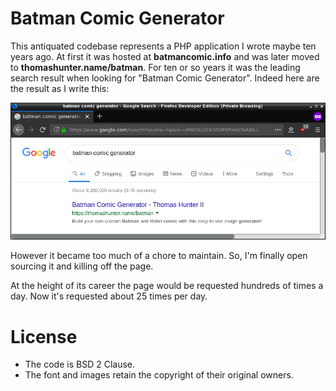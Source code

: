# Batman Comic Generator

This antiquated codebase represents a PHP application I wrote maybe ten years ago. At first it was hosted at **batmancomic.info** and was later moved to **thomashunter.name/batman**. For ten or so years it was the leading search result when looking for "Batman Comic Generator". Indeed here are the result as I write this:

![Google Search: Batman Comic Generator](google.png)

However it became too much of a chore to maintain. So, I'm finally open sourcing it and killing off the page.

At the height of its career the page would be requested hundreds of times a day. Now it's requested about 25 times per day.

# License

* The code is BSD 2 Clause.
* The font and images retain the copyright of their original owners.
